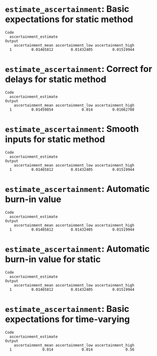 # `estimate_ascertainment`: Basic expectations for static method

    Code
      ascertainment_estimate
    Output
        ascertainment_mean ascertainment_low ascertainment_high
      1         0.01465812        0.01432405         0.01519944

# `estimate_ascertainment`: Correct for delays for static method

    Code
      ascertainment_estimate
    Output
        ascertainment_mean ascertainment_low ascertainment_high
      1         0.01459854             0.014         0.01662708

# `estimate_ascertainment`: Smooth inputs for static method

    Code
      ascertainment_estimate
    Output
        ascertainment_mean ascertainment_low ascertainment_high
      1         0.01465812        0.01432405         0.01519944

# `estimate_ascertainment`: Automatic burn-in value

    Code
      ascertainment_estimate
    Output
        ascertainment_mean ascertainment_low ascertainment_high
      1         0.01465812        0.01432405         0.01519944

# `estimate_ascertainment`: Automatic burn-in value for static

    Code
      ascertainment_estimate
    Output
        ascertainment_mean ascertainment_low ascertainment_high
      1         0.01465812        0.01432405         0.01519944

# `estimate_ascertainment`: Basic expectations for time-varying

    Code
      ascertainment_estimate
    Output
        ascertainment_mean ascertainment_low ascertainment_high
      1              0.014             0.014               0.56

